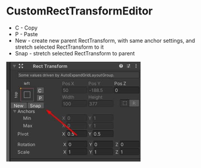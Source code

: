 # CustomRectTransformEditor
- C - Copy  
- P - Paste  
- New - create new parent RectTransform, with same anchor settings, and stretch selected RectTransform to it  
- Snap - stretch selected RectTransform to parent  
  
    
![alt text](https://github.com/mitay-walle/CustomRectTransformEditor/blob/main/photo_2021-10-16_14-02-43.jpg?raw=true)
